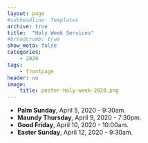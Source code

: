 ```yaml
---
layout: page
#subheadline: Templates
archive: true
title:  "Holy Week Services"
#breadcrumb: true
show_meta: false
categories:
    - 2020
tags:
    - frontpage
header: no
image:
    title: poster-holy-week-2020.png
---
```

* **Palm Sunday**, April 5, 2020 - 9:30am.
* **Maundy Thursday**, April 9, 2020 - 7:30pm.
* **Good Friday**, April 10, 2020 - 10:00am.
* **Easter Sunday**, April 12, 2020 - 9:30am.
